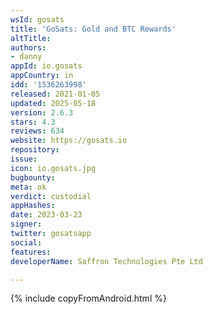```yaml
---
wsId: gosats
title: 'GoSats: Gold and BTC Rewards'
altTitle: 
authors:
- danny
appId: io.gosats
appCountry: in
idd: '1536263998'
released: 2021-01-05
updated: 2025-05-18
version: 2.6.3
stars: 4.3
reviews: 634
website: https://gosats.io
repository: 
issue: 
icon: io.gosats.jpg
bugbounty: 
meta: ok
verdict: custodial
appHashes: 
date: 2023-03-23
signer: 
twitter: gosatsapp
social: 
features: 
developerName: Saffron Technologies Pte Ltd

---
```


{% include copyFromAndroid.html %}
